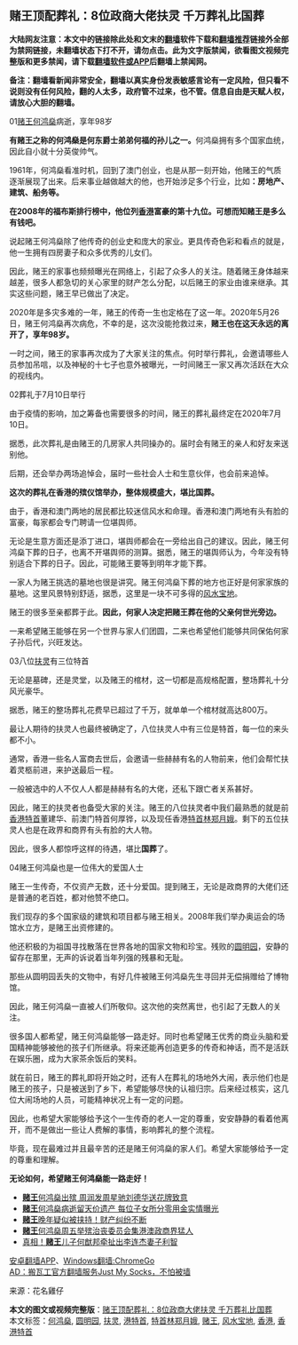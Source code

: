  <h2>赌王顶配葬礼：8位政商大佬扶灵 千万葬礼比国葬</h2> <p class="notice"><b>大陆网友注意：本文中的链接除此处和文末的<a href="https://github.com/bannedbook/fanqiang" >翻墙</a>软件下载和<a href="https://github.com/killgcd/justmysocks/blob/master/README.md">翻墙推荐</a>链接外全部为禁网链接，未翻墙状态下打不开，请勿点击。此为文字版禁闻，欲看图文视频完整版和更多禁闻，请下载<a href="https://github.com/bannedbook/fanqiang">翻墙软件或APP</a>后翻墙上禁闻网。</p><p>备注：翻墙看新闻非常安全，翻墙以真实身份发表敏感言论有一定风险，但只看不说则没有任何风险，翻的人太多，政府管不过来，也不管。信息自由是天赋人权，请放心大胆的翻墙。</b></p>  <div class="entry"> <p>01<a href="https://www.bannedbook.org/bnews/tag/%e8%b5%8c%e7%8e%8b/" class="st_tag internal_tag" rel="tag" title="标签 赌王 下的日志">赌王</a><a href="https://www.bannedbook.org/bnews/tag/%e4%bd%95%e9%b8%bf%e7%87%8a/" class="st_tag internal_tag" rel="tag" title="标签 何鸿燊 下的日志">何鸿燊</a>病逝，享年98岁</p> <p><strong>有赌王之称的何鸿燊是何东爵士弟弟何福的孙儿之一。</strong>何鸿燊拥有多个国家血统，因此自小就十分英俊帅气。</p> <p>1961年，何鸿燊看准时机，回到了澳门创业，也是从那一刻开始，他赌王的气质逐渐展现了出来。后来事业越做越大的他，也开始涉足多个行业，比如<strong>：房地产、建筑、船务等。</strong></p> <p><strong>在2008年的福布斯排行榜中，他位列<a href="https://www.bannedbook.org/bnews/tag/%e9%a6%99%e6%b8%af/" class="st_tag internal_tag" rel="tag" title="标签 香港 下的日志">香港</a>富豪的第十九位。可想而知赌王是多么有钱吧。</strong></p> <p>说起赌王何鸿燊除了他传奇的创业史和庞大的家业。更具传奇色彩和看点的就是，他一生拥有四房妻子和众多优秀的儿女们。</p> <p>因此，赌王的家事也频频曝光在网络上，引起了众多人的关注。随着赌王身体越来越差，很多人都急切的关心家里的财产怎么分配，以后赌王的家业由谁来继承。其实这些问题，赌王早已做出了决定。</p> <p>2020年是多灾多难的一年，赌王的传奇一生也定格在了这一年。2020年5月26日，赌王何鸿燊再次病危，不幸的是，这次没能抢救过来，<strong>赌王也在这天永远的离开了，享年98岁。</strong></p> <p>一时之间，赌王的家事再次成为了大家关注的焦点。何时举行葬礼，会邀请哪些人员参加吊唁，以及神秘的十七子也意外被曝光，一时间赌王一家又再次活跃在大众的视线内。</p> <p>02葬礼于7月10日举行</p>  <p>由于疫情的影响，加之筹备也需要很多的时间，赌王的葬礼最终定在2020年7月10日。</p> <p>据悉，此次葬礼是由赌王的几房家人共同操办的。届时会有赌王的亲人和好友来送别他。</p> <p>后期，还会举办两场追悼会，届时一些社会人士和生意伙伴，也会前来追悼。</p> <p><strong>这次的葬礼在香港的殡仪馆举办，整体规模盛大，堪比国葬。</strong></p> <p>由于，香港和澳门两地的居民都比较迷信风水和命理。香港和澳门两地有头有脸的富豪，每家都会专门聘请一位堪舆师。</p> <p>无论是生意方面还是添丁进口，堪舆师都会在一旁给出自己的建议。因此，赌王何鸿燊下葬的日子，也离不开堪舆师的测算。据悉，赌王的堪舆师认为，今年没有特别适合下葬的日子。因此，可能赌王要等到明年才能下葬。</p> <p>一家人为赌王挑选的墓地也很是讲究。赌王何鸿燊下葬的地方也正好是何家家族的墓地。这里风景特别舒适，据悉，这里是一块不可多得的<a href="https://www.bannedbook.org/bnews/tag/%E9%A3%8E%E6%B0%B4%E5%AE%9D%E5%9C%B0/" class="st_tag internal_tag" rel="tag" title="标签 风水宝地 下的日志">风水宝地</a>。</p> <p>赌王的很多至亲都葬于此。<strong>因此，何家人决定把赌王葬在他的父亲何世光旁边。</strong></p> <p>一来希望赌王能够在另一个世界与家人们团圆，二来也希望他们能够共同保佑何家子孙后代，兴旺发达。</p>  <p>03八位<a href="https://www.bannedbook.org/bnews/tag/%E6%89%B6%E7%81%B5/" class="st_tag internal_tag" rel="tag" title="标签 扶灵 下的日志">扶灵</a>有三位特首</p> <p>无论是墓碑，还是灵堂，以及赌王的棺材，这一切都是高规格配置，整场葬礼十分风光豪华。</p> <p>据悉，赌王的整场葬礼花费早已超过了千万，就单单一个棺材就高达800万。</p> <p>最让人期待的扶灵人也最终被确定了，八位扶灵人中有三位是特首，每一位的来头都不小。</p> <p>通常，香港一些名人富商去世后，会邀请一些赫赫有名的人物前来，他们会帮忙扶着灵柩前进，来护送最后一程。</p> <p>一般被选中的人不仅人人都是赫赫有名的大佬，还私下跟亡者关系甚好。</p> <p>因此，赌王的扶灵者也备受大家的关注。赌王的八位扶灵者中我们最熟悉的就是前<a href="https://www.bannedbook.org/bnews/tag/%e9%a6%99%e6%b8%af%e7%89%b9%e9%a6%96/" class="st_tag internal_tag" rel="tag" title="标签 香港特首 下的日志">香港特首</a>董建华、前澳门特首何厚铧，以及现任香港<a href="https://www.bannedbook.org/bnews/tag/%E7%89%B9%E9%A6%96%E6%9E%97%E9%83%91%E6%9C%88%E5%A8%A5/" class="st_tag internal_tag" rel="tag" title="标签 特首林郑月娥 下的日志">特首林郑月娥</a>。剩下的五位扶灵人也是在政界和商界有头有脸的大人物。</p> <p>因此，很多人都惊呼这样的待遇，堪比<strong>国葬</strong>了。</p> <p>04赌王何鸿燊也是一位伟大的爱国人士</p>  <p>赌王一生传奇，不仅资产无数，还十分爱国。提到赌王，无论是政商界的大佬们还是普通的老百姓，都对他赞不绝口。</p> <p>我们现存的多个国家级的建筑和项目都与赌王相关。2008年我们举办奥运会的场馆水立方，是赌王出资修建的。</p> <p>他还积极的为祖国寻找散落在世界各地的国家文物和珍宝。残败的<a href="https://www.bannedbook.org/bnews/tag/%e5%9c%86%e6%98%8e%e5%9b%ad/" class="st_tag internal_tag" rel="tag" title="标签 圆明园 下的日志">圆明园</a>，安静的留存在那里，无声的诉说着当年列强的残暴和无耻。</p> <p>那些从圆明园丢失的文物中，有好几件被赌王何鸿燊先生寻回并无偿捐赠给了博物馆。</p> <p>因此，赌王何鸿燊一直被人们所敬仰。这次他的突然离世，也引起了无数人的关注。</p> <p>很多国人都希望，赌王何鸿燊能够一路走好。同时也希望赌王优秀的商业头脑和爱国精神能够被他的孩子们所继承。将来还能再创造更多的传奇和神话，而不是活跃在娱乐圈，成为大家茶余饭后的笑料。</p> <p>就在前日，赌王的葬礼即将开始之时，还有人在葬礼的场地外大闹，表示他们也是赌王的孩子，只是被送到了乡下，希望能够尽快的认祖归宗。后来经过核实，这几位大闹场地的人员，可能精神状况上有一定的问题。</p> <p>因此，也希望大家能够给予这个一生传奇的老人一定的尊重，安安静静的看着他离开，而不是做出一些让人费解的事情，影响葬礼的整个流程。</p> <p>毕竟，现在最难过并且最辛苦的还是赌王何鸿燊的家人们。希望大家能够给予一定的尊重和理解。</p>  <p><strong>无论如何，希望赌王何鸿燊能一路走好！</strong></p> <ul class='op-related-articles' title='相关阅读'> <li><a href='https://www.bannedbook.org/bnews/headline/20200710/1358746.html' target='_blank'><b>赌王</b>何鸿燊出殡   周润发周星驰刘德华送花牌致意</a></li> <li><a href='https://www.bannedbook.org/bnews/yule/20200709/1358043.html' target='_blank'><b>赌王</b>何鸿燊病逝留天价遗产 每位子女所分零用金实情曝光</a></li> <li><a href='https://www.bannedbook.org/bnews/yule/20200709/1357901.html' target='_blank'><b>赌王</b>晚年疑似被挟持！财产纠纷不断</a></li> <li><a href='https://www.bannedbook.org/bnews/cnnews/hknews/20200708/1357513.html' target='_blank'><b>赌王</b>何鸿燊周五举殡治丧委员会集港澳政商界猛人</a></li> <li><a href='https://www.bannedbook.org/bnews/cnnews/hknews/20200701/1354056.html' target='_blank'>真相！<b>赌王</b>儿子何猷邦牵扯出李连杰妻子利智</a></li> </ul> <div class="texttj"> <a href="https://github.com/bannedbook/fanqiang/wiki/%E7%A6%81%E9%97%BB%E7%BD%91%E5%AE%89%E5%8D%93%E7%BF%BB%E5%A2%99%E6%96%B0%E9%97%BBAPP" target="_blank">安卓翻墙APP</a>、<a href="https://github.com/bannedbook/fanqiang/wiki/Chrome%E4%B8%80%E9%94%AE%E7%BF%BB%E5%A2%99%E5%8C%85" target="_blank">Windows翻墙:ChromeGo</a><br/> <a href="https://github.com/killgcd/justmysocks/blob/master/README.md" target="_blank">AD：搬瓦工官方翻墙服务Just My Socks，不怕被墙</a> </div><p> 来源：花名雞仔 </p><a name='sharetosocial'></a>         <div><b>本文的图文或视频完整版</b>：<a href='https://www.bannedbook.org/bnews/cnnews/20200710/1358782.html'>赌王顶配葬礼：8位政商大佬扶灵 千万葬礼比国葬</a></div>  </div><!--END ENTRY--> <div class="postfooter"> <div>本文标签：<a href="https://www.bannedbook.org/bnews/tag/%e4%bd%95%e9%b8%bf%e7%87%8a/" rel="tag">何鸿燊</a>, <a href="https://www.bannedbook.org/bnews/tag/%e5%9c%86%e6%98%8e%e5%9b%ad/" rel="tag">圆明园</a>, <a href="https://www.bannedbook.org/bnews/tag/%E6%89%B6%E7%81%B5/" rel="tag">扶灵</a>, <a href="https://www.bannedbook.org/bnews/tag/%E6%B8%AF%E7%89%B9%E9%A6%96/" rel="tag">港特首</a>, <a href="https://www.bannedbook.org/bnews/tag/%E7%89%B9%E9%A6%96%E6%9E%97%E9%83%91%E6%9C%88%E5%A8%A5/" rel="tag">特首林郑月娥</a>, <a href="https://www.bannedbook.org/bnews/tag/%e8%b5%8c%e7%8e%8b/" rel="tag">赌王</a>, <a href="https://www.bannedbook.org/bnews/tag/%E9%A3%8E%E6%B0%B4%E5%AE%9D%E5%9C%B0/" rel="tag">风水宝地</a>, <a href="https://www.bannedbook.org/bnews/tag/%e9%a6%99%e6%b8%af/" rel="tag">香港</a>, <a href="https://www.bannedbook.org/bnews/tag/%e9%a6%99%e6%b8%af%e7%89%b9%e9%a6%96/" rel="tag">香港特首</a></div>  </div><!--END POSTFOOTER--> 
